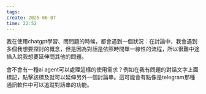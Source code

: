 ```yaml
---
tags: 
create: 2025-06-07
time: 22:52
---
```

我在使用chatgpt學習、問問題的時候，都會遇到一個狀況：在討論中，我會遇到多個我想要探討的概念，但是因為對話是依照時間單一線性的流程，所以很難中途插入說我想要延伸問其他的問題。

會不會有一種ai agent可以處理這樣的使用需求？例如在我有問題的對話文字上面標記，點擊該標及就可以延伸另外一個討論串。這可能會有點像是telegram那種通訊軟件中可以追蹤對話串的功能。